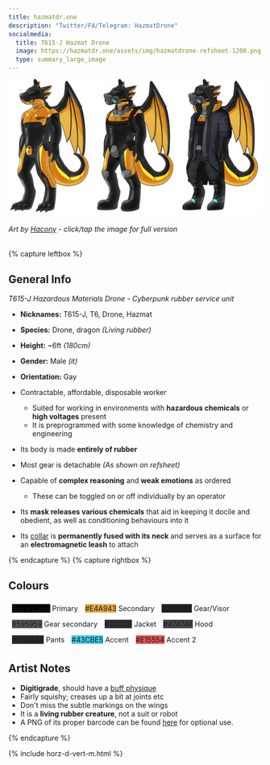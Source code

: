 ```yaml
---
title: hazmatdr.one
description: "Twitter/FA/Telegram: HazmatDrone"
socialmedia:
  title: T615-J Hazmat Drone
  image: https://hazmatdr.one/assets/img/hazmatdrone-refsheet-1200.png
  type: summary_large_image
---
```


[![Refsheet Image](/assets/img/hazmatdrone-refsheet-1200.png)](/assets/img/hazmatdrone-refsheet-full.png)
###### Art by [Hacony](https://www.furaffinity.net/user/qundium) - <span class="desktop-only">click</span><span class="raw-only">/</span><span class="mobile-only">tap</span> the image for full version

{% capture leftbox %}
## General Info
*T615-J Hazardous Materials Drone - Cyberpunk rubber service unit*
- **Nicknames:** T615-J, T6, Drone, Hazmat
- **Species:** Drone, dragon *(Living rubber)*
- **Height:** ~6ft *(180cm)*
- **Gender:** Male *(it)*
- **Orientation:** Gay

- Contractable, affordable, disposable worker
	- Suited for working in environments with **hazardous chemicals** or **high voltages** present
	- It is preprogrammed with some knowledge of chemistry and engineering

- Its body is made **entirely of rubber**
- Most gear is detachable *(As shown on refsheet)*
- Capable of **complex reasoning** and **weak emotions** as ordered
	- These can be toggled on or off individually by an operator
- Its **mask releases various chemicals** that aid in keeping it docile and obedient, as well as conditioning behaviours into it
- Its [collar](/collar/) is **permanently fused with its neck** and serves as a surface for an **electromagnetic leash** to attach

{% endcapture %}
{% capture rightbox %}

## Colours
<span style="display: flex; flex-wrap: wrap">
	<span style="padding: 0.5em"><span class="colorbox lighttext" style="background-color: black">Black Latex</span> Primary</span>
	<span style="padding: 0.5em"><span class="colorbox darktext" style="background-color: #E4A943">#E4A943</span> Secondary</span>
	<span style="padding: 0.5em"><span class="colorbox lighttext" style="background-color: #222222">#222222</span> Gear/Visor</span>
	<span style="padding: 0.5em"><span class="colorbox lighttext" style="background-color: #595959">#595959</span> Gear secondary</span>
	<span style="padding: 0.5em"><span class="colorbox lighttext" style="background-color: #313139">#313139</span> Jacket</span>
	<span style="padding: 0.5em"><span class="colorbox lighttext" style="background-color: #47474F">#47474F</span> Hood</span>
	<span style="padding: 0.5em"><span class="colorbox lighttext" style="background-color: #2A2A2A">#2A2A2A</span> Pants</span>
	<span style="padding: 0.5em"><span class="colorbox darktext" style="background-color: #43CBE5">#43CBE5</span> Accent</span>
	<span style="padding: 0.5em"><span class="colorbox darktext" style="background-color: #E15554">#E15554</span> Accent 2</span>
</span>

## Artist Notes
- **Digitigrade**, should have a [buff physique](/assets/img/physique.png/)
- Fairly squishy; creases up a bit at joints etc
- Don't miss the subtle markings on the wings
- It is a **living rubber creature**, not a suit or robot
- A PNG of its proper barcode can be found [here](/barcode/) for optional use.

{% endcapture %}

<!-- Turns capture groups into a flex box. Must come after capture groups. -->
{% include horz-d-vert-m.html %}
